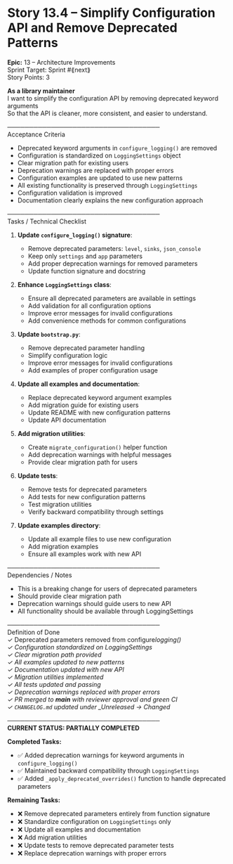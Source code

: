 # Story 13.4 – Simplify Configuration API and Remove Deprecated Patterns

**Epic:** 13 – Architecture Improvements  
Sprint Target: Sprint #⟪next⟫  
Story Points: 3

**As a library maintainer**  
I want to simplify the configuration API by removing deprecated keyword arguments  
So that the API is cleaner, more consistent, and easier to understand.

───────────────────────────────────  
Acceptance Criteria

- Deprecated keyword arguments in `configure_logging()` are removed
- Configuration is standardized on `LoggingSettings` object
- Clear migration path for existing users
- Deprecation warnings are replaced with proper errors
- Configuration examples are updated to use new patterns
- All existing functionality is preserved through `LoggingSettings`
- Configuration validation is improved
- Documentation clearly explains the new configuration approach

───────────────────────────────────  
Tasks / Technical Checklist

1. **Update `configure_logging()` signature**:

   - Remove deprecated parameters: `level`, `sinks`, `json_console`
   - Keep only `settings` and `app` parameters
   - Add proper deprecation warnings for removed parameters
   - Update function signature and docstring

2. **Enhance `LoggingSettings` class**:

   - Ensure all deprecated parameters are available in settings
   - Add validation for all configuration options
   - Improve error messages for invalid configurations
   - Add convenience methods for common configurations

3. **Update `bootstrap.py`**:

   - Remove deprecated parameter handling
   - Simplify configuration logic
   - Improve error messages for invalid configurations
   - Add examples of proper configuration usage

4. **Update all examples and documentation**:

   - Replace deprecated keyword argument examples
   - Add migration guide for existing users
   - Update README with new configuration patterns
   - Update API documentation

5. **Add migration utilities**:

   - Create `migrate_configuration()` helper function
   - Add deprecation warnings with helpful messages
   - Provide clear migration path for users

6. **Update tests**:

   - Remove tests for deprecated parameters
   - Add tests for new configuration patterns
   - Test migration utilities
   - Verify backward compatibility through settings

7. **Update examples directory**:
   - Update all example files to use new configuration
   - Add migration examples
   - Ensure all examples work with new API

───────────────────────────────────  
Dependencies / Notes

- This is a breaking change for users of deprecated parameters
- Should provide clear migration path
- Deprecation warnings should guide users to new API
- All functionality should be available through LoggingSettings

───────────────────────────────────  
Definition of Done  
✓ Deprecated parameters removed from configure*logging()  
✓ Configuration standardized on LoggingSettings  
✓ Clear migration path provided  
✓ All examples updated to new patterns  
✓ Documentation updated with new API  
✓ Migration utilities implemented  
✓ All tests updated and passing  
✓ Deprecation warnings replaced with proper errors  
✓ PR merged to **main** with reviewer approval and green CI  
✓ `CHANGELOG.md` updated under \_Unreleased → Changed*

───────────────────────────────────  
**CURRENT STATUS: PARTIALLY COMPLETED**

**Completed Tasks:**

- ✅ Added deprecation warnings for keyword arguments in `configure_logging()`
- ✅ Maintained backward compatibility through `LoggingSettings`
- ✅ Added `_apply_deprecated_overrides()` function to handle deprecated parameters

**Remaining Tasks:**

- ❌ Remove deprecated parameters entirely from function signature
- ❌ Standardize configuration on `LoggingSettings` only
- ❌ Update all examples and documentation
- ❌ Add migration utilities
- ❌ Update tests to remove deprecated parameter tests
- ❌ Replace deprecation warnings with proper errors
